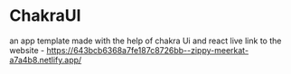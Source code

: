 # ChakraUI
an app template made with the help of chakra Ui and react
live link to the website - https://643bcb6368a7fe187c8726bb--zippy-meerkat-a7a4b8.netlify.app/
